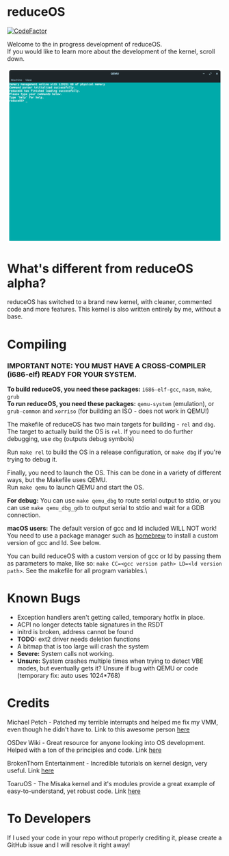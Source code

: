 # reduceOS
[![CodeFactor](https://www.codefactor.io/repository/github/sasdallas/reduceos/badge/rewrite)](https://www.codefactor.io/repository/github/sasdallas/reduceos/overview/rewrite)

Welcome to the in progress development of reduceOS.\
If you would like to learn more about the development of the kernel, scroll down.

![reduceOS image](reduceOSDemo.png)


# What's different from reduceOS alpha?
reduceOS has switched to a brand new kernel, with cleaner, commented code and more features. This kernel is also written entirely by me, without a base.

# Compiling

### IMPORTANT NOTE: YOU MUST HAVE A CROSS-COMPILER (i686-elf) READY FOR YOUR SYSTEM. 
**To build reduceOS, you need these packages:** `i686-elf-gcc`, `nasm`, `make`, `grub`\
**To run reduceOS, you need these packages:** `qemu-system` (emulation), or `grub-common` and `xorriso` (for building an ISO - does not work in QEMU!)

The makefile of reduceOS has two main targets for building - `rel` and `dbg`.\
The target to actually build the OS is `rel`. If you need to do further debugging, use `dbg` (outputs debug symbols)

Run `make rel` to build the OS in a release configuration, or `make dbg` if you're trying to debug it.

Finally, you need to launch the OS. This can be done in a variety of different ways, but the Makefile uses QEMU.\
Run `make qemu` to launch QEMU and start the OS.

**For debug:** You can use `make qemu_dbg` to route serial output to stdio, or you can use `make qemu_dbg_gdb` to output serial to stdio and wait for a GDB connection.

**macOS users:** The default version of gcc and ld included WILL NOT work! You need to use a package manager such as [homebrew](https://brew.sh) to install a custom version of gcc and ld. See below.

You can build reduceOS with a custom version of gcc or ld by passing them as parameters to make, like so: `make CC=<gcc version path> LD=<ld version path>`. See the makefile for all program variables.\


# Known Bugs
- Exception handlers aren't getting called, temporary hotfix in place.
- ACPI no longer detects table signatures in the RSDT
- initrd is broken, address cannot be found
- **TODO:** ext2 driver needs deletion functions
- A bitmap that is too large will crash the system
- **Severe:** System calls not working.
- **Unsure:** System crashes multiple times when trying to detect VBE modes, but eventually gets it? Unsure if bug with QEMU or code (temporary fix: auto uses 1024*768)



# Credits
Michael Petch - Patched my terrible interrupts and helped me fix my VMM, even though he didn't have to. Link to this awesome person [here](https://stackoverflow.com/users/3857942/michael-petch)

OSDev Wiki - Great resource for anyone looking into OS development. Helped with a ton of the principles and code. Link [here](https://wiki.osdev.org/)

BrokenThorn Entertainment - Incredible tutorials on kernel design, very useful. Link [here](http://www.brokenthorn.com/Resources/OSDevIndex.html)

ToaruOS - The Misaka kernel and it's modules provide a great example of easy-to-understand, yet robust code. Link [here](https://github.com/klange/ToaruOS)

# To Developers
If I used your code in your repo without properly crediting it, please create a GitHub issue and I will resolve it right away!